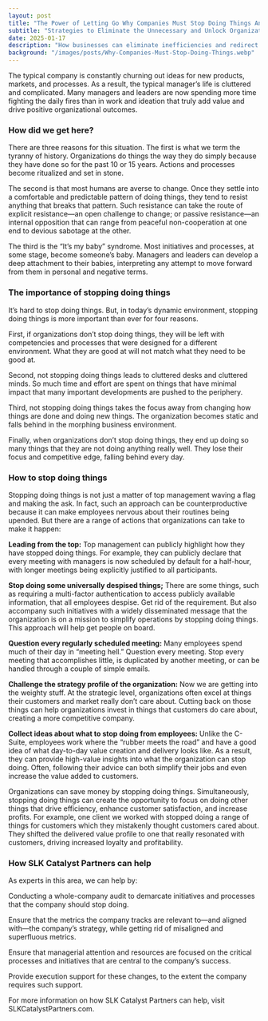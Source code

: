 ```yaml
---
layout: post
title: "The Power of Letting Go Why Companies Must Stop Doing Things And How"
subtitle: "Strategies to Eliminate the Unnecessary and Unlock Organizational Potential"
date: 2025-01-17
description: "How businesses can eliminate inefficiencies and redirect resources toward initiatives that drive real value and growth."
background: "/images/posts/Why-Companies-Must-Stop-Doing-Things.webp"
---
```


The typical company is constantly churning out ideas for new products, markets, and processes. As a result, the typical manager’s life is cluttered and complicated. Many managers and leaders are now spending more time fighting the daily fires than in work and ideation that truly add value and drive positive organizational outcomes.  

### How did we get here?  

There are three reasons for this situation. The first is what we term the tyranny of history. Organizations do things the way they do simply because they have done so for the past 10 or 15 years. Actions and processes become ritualized and set in stone. 

The second is that most humans are averse to change. Once they settle into a comfortable and predictable pattern of doing things, they tend to resist anything that breaks that pattern. Such resistance can take the route of explicit resistance—an open challenge to change; or passive resistance—an internal opposition that can range from peaceful non-cooperation at one end to devious sabotage at the other. 

The third is the “It’s my baby” syndrome. Most initiatives and processes, at some stage, become someone’s baby. Managers and leaders can develop a deep attachment to their babies, interpreting any attempt to move forward from them in personal and negative terms.  

### The importance of stopping doing things 

It’s hard to stop doing things. But, in today’s dynamic environment, stopping doing things is more important than ever for four reasons. 

First, if organizations don’t stop doing things, they will be left with competencies and processes that were designed for a different environment. What they are good at will not match what they need to be good at. 

Second, not stopping doing things leads to cluttered desks and cluttered minds. So much time and effort are spent on things that have minimal impact that many important developments are pushed to the periphery.  

Third, not stopping doing things takes the focus away from changing how things are done and doing new things. The organization becomes static and falls behind in the morphing business environment.  

Finally, when organizations don’t stop doing things, they end up doing so many things that they are not doing anything really well. They lose their focus and competitive edge, falling behind every day.   

### How to stop doing things 

Stopping doing things is not just a matter of top management waving a flag and making the ask. In fact, such an approach can be counterproductive because it can make employees nervous about their routines being upended. But there are a range of actions that organizations can take to make it happen: 

**Leading from the top:** Top management can publicly highlight how they have stopped doing things. For example, they can publicly declare that every meeting with managers is now scheduled by default for a half-hour, with longer meetings being explicitly justified to all participants.  

**Stop doing some universally despised things;** There are some things, such as requiring a multi-factor authentication to access publicly available information, that all employees despise. Get rid of the requirement. But also accompany such initiatives with a widely disseminated message that the organization is on a mission to simplify operations by stopping doing things. This approach will help get people on board. 

**Question every regularly scheduled meeting:** Many employees spend much of their day in “meeting hell.” Question every meeting. Stop every meeting that accomplishes little, is duplicated by another meeting, or can be handled through a couple of simple emails.  

**Challenge the strategy profile of the organization:** Now we are getting into the weighty stuff. At the strategic level, organizations often excel at things their customers and market really don’t care about. Cutting back on those things can help organizations invest in things that customers do care about, creating a more competitive company.  

**Collect ideas about what to stop doing from employees:** Unlike the C-Suite, employees work where the “rubber meets the road” and have a good idea of what day-to-day value creation and delivery looks like. As a result, they can provide high-value insights into what the organization can stop doing. Often, following their advice can both simplify their jobs and even increase the value added to customers.  

Organizations can save money by stopping doing things. Simultaneously, stopping doing things can create the opportunity to focus on doing other things that drive efficiency, enhance customer satisfaction, and increase profits. For example, one client we worked with stopped doing a range of things for customers which they mistakenly thought customers cared about. They shifted the delivered value profile to one that really resonated with customers, driving increased loyalty and profitability. 

### How SLK Catalyst Partners can help 

As experts in this area, we can help by:  

Conducting a whole-company audit to demarcate initiatives and processes that the company should stop doing.  

Ensure that the metrics the company tracks are relevant to—and aligned with—the company’s strategy, while getting rid of misaligned and superfluous metrics.  

Ensure that managerial attention and resources are focused on the critical processes and initiatives that are central to the company’s success.  

Provide execution support for these changes, to the extent the company requires such support. 

For more information on how SLK Catalyst Partners can help, visit SLKCatalystPartners.com. 

 

